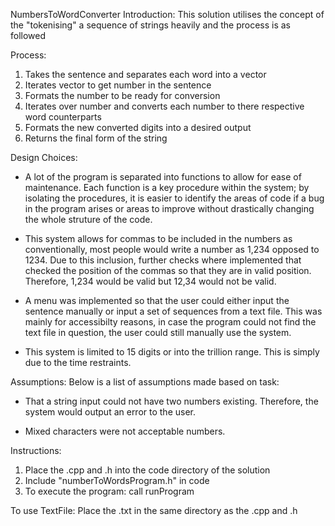NumbersToWordConverter
Introduction:
This solution utilises the concept of the "tokenising" a sequence of strings heavily and the 
process is as followed

Process:
1) Takes the sentence and separates each word into a vector
2) Iterates vector to get number in the sentence
3) Formats the number to be ready for conversion
4) Iterates over number and converts each number to there respective word counterparts
5) Formats the new converted digits into a desired output
6) Returns the final form of the string

Design Choices:
- A lot of the program is separated into functions to allow for ease of maintenance. Each function is 
  a key procedure within the system; by isolating the procedures, it is easier to identify the areas of
  code if a bug in the program arises or areas to improve without drastically changing the whole struture
  of the code.

- This system allows for commas to be included in the numbers as conventionally, most people would write a
  number as 1,234 opposed to 1234. Due to this inclusion, further checks where implemented that checked the
  position of the commas so that they are in valid position. Therefore, 1,234 would be valid but 12,34 would
  not be valid.

- A menu was implemented so that the user could either input the sentence manually or input a set of sequences from
  a text file. This was mainly for accessibilty reasons, in case the program could not find the text file in question, the user 
  could still manually use the system.

- This system is limited to 15 digits or into the trillion range. This is simply due to the time restraints.

Assumptions:
Below is a list of assumptions made based on task:

- That a string input could not have two numbers existing. Therefore, the system would output an error to the user.

- Mixed characters were not acceptable numbers.

Instructions:
1) Place the .cpp and .h into the code directory of the solution
2) Include "numberToWordsProgram.h" in code
3) To execute the program: call runProgram

To use TextFile:
Place the .txt in the same directory as the .cpp and .h
